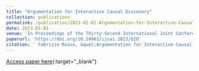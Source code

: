 ```yaml
---
title: "Argumentation for Interactive Causal Discovery"
collection: publications
permalink: /publication/2023-01-01-Argumentation-for-Interactive-Causal-Discovery
date: 2023-01-01
venue: 'In Proceedings of the Thirty-Second International Joint Conference on Artificial Intelligence, IJCAI 2023, 19th-25th August 2023, Macao, SAR, China'
paperurl: 'https://doi.org/10.24963/ijcai.2023/820'
citation: ' Fabrizio Russo, &quot;Argumentation for Interactive Causal Discovery.&quot; In Proceedings of the Thirty-Second International Joint Conference on Artificial Intelligence, IJCAI 2023, 19th-25th August 2023, Macao, SAR, China, 2023.'
---
```

[Access paper here](https://doi.org/10.24963/ijcai.2023/820){:target="_blank"}

